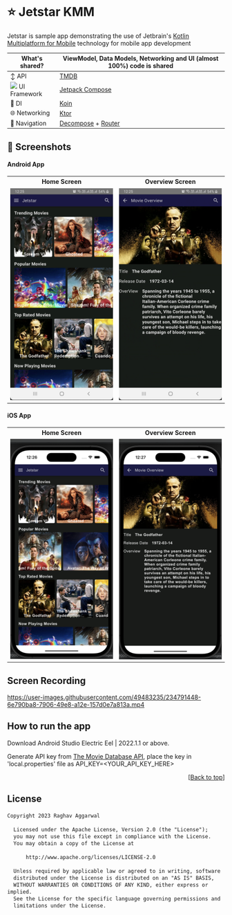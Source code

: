 <div id="top"></div>

# :star: Jetstar KMM
<p align="left"> Jetstar is sample app demonstrating the use of Jetbrain's 
<a href="https://kotlinlang.org/docs/multiplatform-mobile-getting-started.html">Kotlin Multiplatform for Mobile</a> technology for mobile app development
</p>


|  What's shared?   | ViewModel, Data Models, Networking and UI (almost 100%) code is shared |
|----------------	|------------------------------	|
|  :arrow_up_down: API   | [TMDB](https://www.themoviedb.org/documentation/api) |
| <img height="20" src="https://3.bp.blogspot.com/-VVp3WvJvl84/X0Vu6EjYqDI/AAAAAAAAPjU/ZOMKiUlgfg8ok8DY8Hc-ocOvGdB0z86AgCLcBGAsYHQ/s1600/jetpack%2Bcompose%2Bicon_RGB.png">    UI Framework  | [Jetpack Compose](https://www.jetbrains.com/lp/compose-multiplatform/)         |                        |
| 💉 DI                | [Koin](https://insert-koin.io/)                        |             |
| 🌐 Networking        | [Ktor](https://ktor.io/)                        |
| :compass: Navigation       | [Decompose](https://arkivanov.github.io/Decompose/) + [Router](https://github.com/xxfast/KRouter)


## :iphone: Screenshots
#### Android App
<table style="width:100%">
  <tr>
    <th>Home Screen</th>
    <th>Overview Screen</th> 
  </tr>
  <tr>
    <td><img src = "art/android_home_screen.png" width=240/></td> 
    <td><img src = "art/android_overview_screen.png" width=240/></td>
  </tr>
</table>

#### iOS App
<table style="width:100%">
  <tr>
    <th>Home Screen</th>
    <th>Overview Screen</th> 
  </tr>
  <tr>
    <td><img src = "art/ios_home_screen.png" width=240/></td> 
    <td><img src = "art/ios_overview_screen.png" width=240/></td>
  </tr>
</table>

## Screen Recording

https://user-images.githubusercontent.com/49483235/234791448-6e790ba8-7906-49e8-a12e-157d0e7a813a.mp4

## How to run the app
Download Android Studio Electric Eel | 2022.1.1 or above.

Generate API key from [The Movie Database API](https://developers.themoviedb.org/3), place the key in 'local.properties' file as API_KEY=<YOUR_API_KEY_HERE>

<p align="right">[<a href="#top">Back to top</a>]</p>


## License
 ```
 Copyright 2023 Raghav Aggarwal

   Licensed under the Apache License, Version 2.0 (the "License");
   you may not use this file except in compliance with the License.
   You may obtain a copy of the License at

       http://www.apache.org/licenses/LICENSE-2.0

   Unless required by applicable law or agreed to in writing, software
   distributed under the License is distributed on an "AS IS" BASIS,
   WITHOUT WARRANTIES OR CONDITIONS OF ANY KIND, either express or implied.
   See the License for the specific language governing permissions and
   limitations under the License.
   ```



